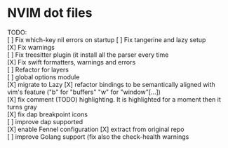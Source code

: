 # NVIM dot files

TODO:  
[ ] Fix which-key nil errors on startup
[ ] Fix tangerine and lazy setup  
[X] Fix warnings  
[ ] Fix treesitter plugin (it install all the parser every time  
[X] Fix swift formatters, warnings and errors  
[ ] Refactor for layers  
[ ] global options module  
[X] migrate to Lazy
[X] refactor bindings to be semantically aligned with vim's feature ("b" for "buffers" "w" for "window"[...])  
[X] fix comment (TODO) highlighting. It is highlighted for a moment then it turns gray  
[X] fix dap breakpoint icons  
[ ] improve dap supported  
[X] enable Fennel configuration
[X] extract from original repo  
[ ] improve Golang support (fix also the check-health warnings

